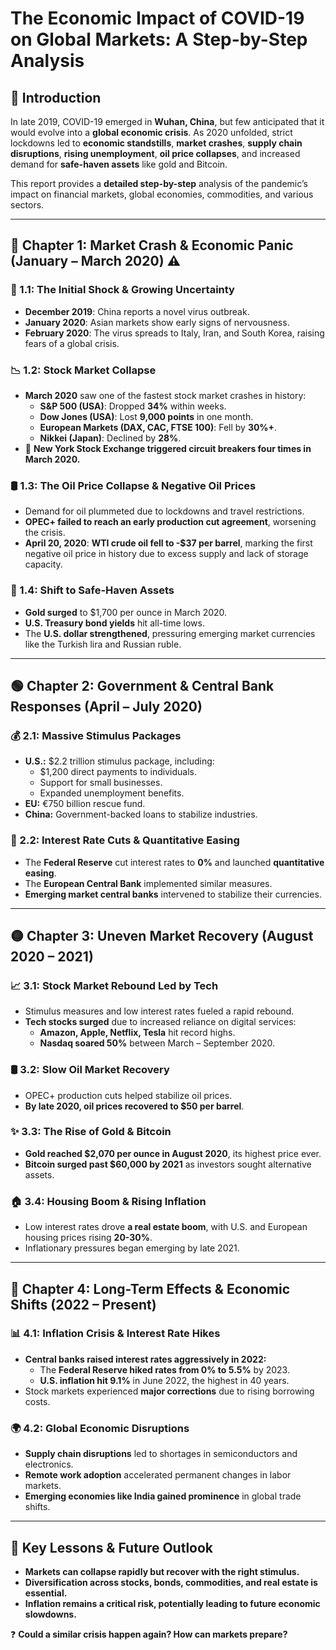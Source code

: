 # **The Economic Impact of COVID-19 on Global Markets: A Step-by-Step Analysis**

## **📌 Introduction**
In late 2019, COVID-19 emerged in **Wuhan, China**, but few anticipated that it would evolve into a **global economic crisis**. As 2020 unfolded, strict lockdowns led to **economic standstills**, **market crashes**, **supply chain disruptions**, **rising unemployment**, **oil price collapses**, and increased demand for **safe-haven assets** like gold and Bitcoin.

This report provides a **detailed step-by-step** analysis of the pandemic’s impact on financial markets, global economies, commodities, and various sectors.

---

## **🔴 Chapter 1: Market Crash & Economic Panic (January – March 2020) ⚠️**
### **📌 1.1: The Initial Shock & Growing Uncertainty**
- **December 2019**: China reports a novel virus outbreak.
- **January 2020**: Asian markets show early signs of nervousness.
- **February 2020**: The virus spreads to Italy, Iran, and South Korea, raising fears of a global crisis.

### **📉 1.2: Stock Market Collapse**
- **March 2020** saw one of the fastest stock market crashes in history:
  - **S&P 500 (USA)**: Dropped **34%** within weeks.
  - **Dow Jones (USA)**: Lost **9,000 points** in one month.
  - **European Markets (DAX, CAC, FTSE 100)**: Fell by **30%+**.
  - **Nikkei (Japan)**: Declined by **28%**.
- 🔴 **New York Stock Exchange triggered circuit breakers four times in March 2020.**

### **🛢️ 1.3: The Oil Price Collapse & Negative Oil Prices**
- Demand for oil plummeted due to lockdowns and travel restrictions.
- **OPEC+ failed to reach an early production cut agreement**, worsening the crisis.
- **April 20, 2020**: **WTI crude oil fell to -$37 per barrel**, marking the first negative oil price in history due to excess supply and lack of storage capacity.

### **🏦 1.4: Shift to Safe-Haven Assets**
- **Gold surged** to $1,700 per ounce in March 2020.
- **U.S. Treasury bond yields** hit all-time lows.
- The **U.S. dollar strengthened**, pressuring emerging market currencies like the Turkish lira and Russian ruble.

---

## **🟢 Chapter 2: Government & Central Bank Responses (April – July 2020)**
### **💰 2.1: Massive Stimulus Packages**
- **U.S.:** $2.2 trillion stimulus package, including:
  - $1,200 direct payments to individuals.
  - Support for small businesses.
  - Expanded unemployment benefits.
- **EU:** €750 billion rescue fund.
- **China:** Government-backed loans to stabilize industries.

### **🏦 2.2: Interest Rate Cuts & Quantitative Easing**
- The **Federal Reserve** cut interest rates to **0%** and launched **quantitative easing**.
- The **European Central Bank** implemented similar measures.
- **Emerging market central banks** intervened to stabilize their currencies.

---

## **🟡 Chapter 3: Uneven Market Recovery (August 2020 – 2021)**
### **📈 3.1: Stock Market Rebound Led by Tech**
- Stimulus measures and low interest rates fueled a rapid rebound.
- **Tech stocks surged** due to increased reliance on digital services:
  - **Amazon, Apple, Netflix, Tesla** hit record highs.
  - **Nasdaq soared 50%** between March – September 2020.

### **🛢️ 3.2: Slow Oil Market Recovery**
- OPEC+ production cuts helped stabilize oil prices.
- **By late 2020, oil prices recovered to $50 per barrel**.

### **✨ 3.3: The Rise of Gold & Bitcoin**
- **Gold reached $2,070 per ounce in August 2020**, its highest price ever.
- **Bitcoin surged past $60,000 by 2021** as investors sought alternative assets.

### **🏠 3.4: Housing Boom & Rising Inflation**
- Low interest rates drove **a real estate boom**, with U.S. and European housing prices rising **20-30%**.
- Inflationary pressures began emerging by late 2021.

---

## **🔵 Chapter 4: Long-Term Effects & Economic Shifts (2022 – Present)**
### **📊 4.1: Inflation Crisis & Interest Rate Hikes**
- **Central banks raised interest rates aggressively in 2022:**
  - The **Federal Reserve hiked rates from 0% to 5.5%** by 2023.
  - **U.S. inflation hit 9.1%** in June 2022, the highest in 40 years.
- Stock markets experienced **major corrections** due to rising borrowing costs.

### **🌍 4.2: Global Economic Disruptions**
- **Supply chain disruptions** led to shortages in semiconductors and electronics.
- **Remote work adoption** accelerated permanent changes in labor markets.
- **Emerging economies like India gained prominence** in global trade shifts.

---

## **🔮 Key Lessons & Future Outlook**
- **Markets can collapse rapidly but recover with the right stimulus.**
- **Diversification across stocks, bonds, commodities, and real estate is essential.**
- **Inflation remains a critical risk, potentially leading to future economic slowdowns.**

❓ **Could a similar crisis happen again? How can markets prepare?** 
